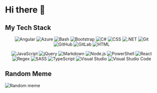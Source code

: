 <!-- markdownlint-disable-file MD033 -->

# Hi there 👋

## My Tech Stack

<p style="text-align: center;">
  <img alt="Angular" title="Angular" src="https://skillicons.dev/icons?i=angular" />
  <img alt="Azure" title="Azure" src="https://skillicons.dev/icons?i=azure" />
  <img alt="Bash" title="Bash" src="https://skillicons.dev/icons?i=bash" />
  <img alt="Bootstrap" title="Bootstrap" src="https://skillicons.dev/icons?i=bootstrap" />
  <img alt="C#" title="C#" src="https://skillicons.dev/icons?i=cs" />
  <img alt="CSS" title="CSS" src="https://skillicons.dev/icons?i=css" />
  <img alt=".NET" title=".NET" src="https://skillicons.dev/icons?i=dotnet" />
  <img alt="Git" title="Git" src="https://skillicons.dev/icons?i=git" />
  <img alt="GitHub" title="GitHub" src="https://skillicons.dev/icons?i=github" />
  <img alt="GitLab" title="GitLab" src="https://skillicons.dev/icons?i=gitlab" />
  <img alt="HTML" title="HTML" src="https://skillicons.dev/icons?i=html" />
</p>
<p style="text-align: center;">
  <img alt="JavaScript" title="JavaScript" src="https://skillicons.dev/icons?i=js" />
  <img alt="jQuery" title="jQuery" src="https://skillicons.dev/icons?i=jquery" />
  <img alt="Markdown" title="Markdown" src="https://skillicons.dev/icons?i=md" />
  <img alt="Node.js" title="Node.js" src="https://skillicons.dev/icons?i=nodejs" />
  <img alt="PowerShell" title="PowerShell" src="https://skillicons.dev/icons?i=powershell" />
  <img alt="React" title="React" src="https://skillicons.dev/icons?i=react" />
  <img alt="Regex" title="Regex" src="https://skillicons.dev/icons?i=regex" />
  <img alt="SASS" title="SASS" src="https://skillicons.dev/icons?i=sass" />
  <img alt="TypeScript" title="TypeScript" src="https://skillicons.dev/icons?i=ts" />
  <img alt="Visual Studio" title="Visual Studio" src="https://skillicons.dev/icons?i=visualstudio" />
  <img alt="Visual Studio Code" title="Visual Studio Code" src="https://skillicons.dev/icons?i=vscode" />
</p>

## Random Meme

![Random meme](https://random-memer.herokuapp.com/)
